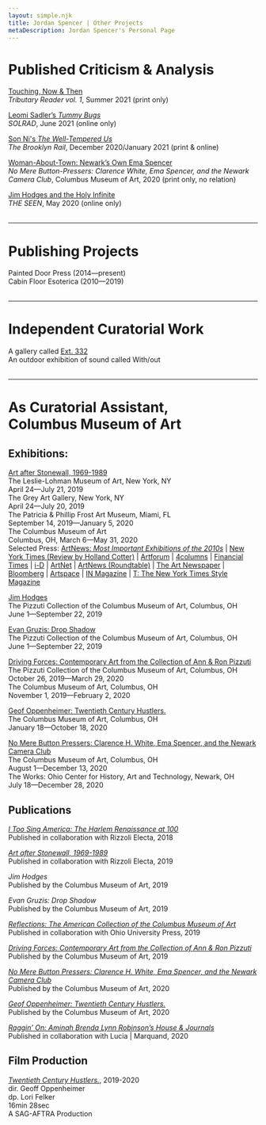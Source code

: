 ```yaml
---
layout: simple.njk
title: Jordan Spencer | Other Projects
metaDescription: Jordan Spencer's Personal Page
---
```


<div class="half">

# Published Criticism & Analysis

<a href="https://tributaryreader.bigcartel.com/product/tributary-reader-volume-1"><span class="semibold">Touching, Now & Then</span></a><br>
<i>Tributary Reader vol. 1</i>, Summer 2021 (print only)

<a href="https://solrad.co/im-very-inspired-by-the-bland-ambiance-of-generic-surrealism-leomi-sadlers-tummy-bugs"><span class="semibold">Leomi Sadler’s <i>Tummy Bugs</i></span></a><br>
<i>SOLRAD</i>, June 2021 (online only)

<a href="https://brooklynrail.org/2020/12/art_books/Son-Nis-The-Well-Tempered-Us"><span class="semibold">Son Ni's <i>The Well-Tempered Us</i></span></a><br>
<i>The Brooklyn Rail</i>, December 2020/January 2021 (print & online)

<a href="https://attheworks.org/wp-content/uploads/2020/08/CW_CMA-brochure_FINAL_reduced.pdf"><span class="semibold">Woman-About-Town: Newark’s Own Ema Spencer</span><br></a>
<i>No Mere Button-Pressers: Clarence White, Ema Spencer, and the Newark Camera Club</i>, Columbus Museum of Art, 2020 (print only, no relation)

<a href="https://theseenjournal.org/jim-hodges-and-the-holy-infinite/"><span class="semibold">Jim Hodges and the Holy Infinite</span></a><br>
<i>THE SEEN</i>, May 2020 (online only)
<br><br>

--- 

# Publishing Projects
Painted Door Press (2014&mdash;present)<br>
Cabin Floor Esoterica (2010&mdash;2019)
<br><br>

--- 

# Independent Curatorial Work
A gallery called <a href="/pages/other/ext332/">Ext. 332</a><br>
An outdoor exhibition of sound called With/out
<br><br>

--- 

# As Curatorial Assistant,<br>Columbus Museum of Art

## Exhibitions:

<a href="https://www.columbusmuseum.org/stonewall/"><span class="semibold">Art after Stonewall, 1969-1989</span></a><br>
The Leslie-Lohman Museum of Art, New York, NY<br>April 24&mdash;July 21, 2019<br>
The Grey Art Gallery, New York, NY<br>April 24&mdash;July 20, 2019<br>
The Patricia & Phillip Frost Art Museum, Miami, FL<br>September 14, 2019&mdash;January 5, 2020<br>
The Columbus Museum of Art<br>Columbus, OH, March 6&mdash;May 31, 2020<br>
Selected Press: <a href="https://www.artnews.com/art-news/news/most-important-exhibitions-2010s-1202672433/2/">ArtNews: <i>Most Important Exhibitions of the 2010s</i></a> |
<a href="https://www.nytimes.com/2019/05/30/arts/design/stonewall-exhibitions-review.html">New York Times (Review by Holland Cotter)</a> |
<a href="https://www.artforum.com/events/art-after-stonewall-243245/">Artforum</a> | <a href="https://4columns.org/fateman-johanna/art-after-stonewall">4columns</a> | <a href="https://www.ft.com/content/a4a69c98-6d9f-11e9-9ff9-8c855179f1c4">Financial Times</a> | <a href="https://i-d.co/article/art-after-stonewall-examines-a-crucial-moment-in-lgbtq-history/">i-D</a> | <a href="https://news.artnet.com/art-world/stonewall-50th-anniversary-shows-1574986">ArtNet</a> |
<a href="https://www.artnews.com/art-news/artists/stonewall-at-50-a-roundtable-with-vaginal-davis-michela-griffo-and-jonathan-weinberg-12161/">ArtNews (Roundtable)</a> | <a href="https://www.theartnewspaper.com/2019/05/02/out-and-proud-stonewall-at-50">The Art Newspaper</a> | <a href="https://www.bloomberg.com/news/photo-essays/2019-04-19/how-gay-liberation-changed-the-art-world">Bloomberg</a> |
<a href="https://www.artspace.com/magazine/interviews_features/qa/none-of-us-are-free-unless-were-all-free-the-curators-of-art-after-stonewall-1969-1989-in-56152">Artspace</a> | <a href="https://inmagazine.ca/2020/07/art-after-stonewall/">IN Magazine</a> | <a href="https://www.nytimes.com/2019/06/27/t-magazine/stonewall-artists.html">T: The New York Times Style Magazine</a>

<a href="https://www.columbusmuseum.org/jim-hodges/"><span class="semibold">Jim Hodges</span></a><br>
The Pizzuti Collection of the Columbus Museum of Art, Columbus, OH<br>
June 1&mdash;September 22, 2019

<a href="https://www.columbusmuseum.org/evan-gruzis-drop-shadow/"><span class="semibold">Evan Gruzis: Drop Shadow</span></a><br>
The Pizzuti Collection of the Columbus Museum of Art, Columbus, OH<br>
June 1&mdash;September 22, 2019

<a href="https://www.columbusmuseum.org/driving-forces-contemporary-art-from-the-collection-of-ann-and-ron-pizzuti/"><span class="semibold">Driving Forces: Contemporary Art from the Collection of Ann & Ron Pizzuti</span></a><br>
The Pizzuti Collection of the Columbus Museum of Art, Columbus, OH<br>
October 26, 2019&mdash;March 29, 2020<br>
The Columbus Museum of Art, Columbus, OH<br>
November 1, 2019&mdash;February 2, 2020

<a href="https://www.columbusmuseum.org/twentieth-century-hustlers/"><span class="semibold">Geof Oppenheimer: Twentieth Century Hustlers.</span></a><br>
The Columbus Museum of Art, Columbus, OH<br>
January 18&mdash;October 18, 2020

<a href="https://www.columbusmuseum.org/no-mere-button-pressers-clarence-h-white-ema-spencer-and-the-newark-camera-club/"><span class="semibold">No Mere Button Pressers: Clarence H. White, Ema Spencer, and the Newark Camera Club</span></a><br>
The Columbus Museum of Art, Columbus, OH<br>
August 1&mdash;December 13, 2020<br>
The Works: Ohio Center for History, Art and Technology, Newark, OH<br>
July 18&mdash;December 28, 2020

## Publications
<a href="https://bookshop.org/p/books/i-too-sing-america-the-harlem-renaissance-at-100-wil-haygood/12302525"><span class="semibold"><i>I Too Sing America: The Harlem Renaissance at 100</i></span></a><br>
Published in collaboration with Rizzoli Electa, 2018

<a href="https://bookshop.org/p/books/art-after-stonewall-1969-1989-jonathan-weinberg/12304054?ean=9780847864065"><span class="semibold"><i>Art after Stonewall, 1969-1989</i></span></a><br>
Published in collaboration with Rizzoli Electa, 2019

<span class="semibold"><i>Jim Hodges</i></span><br>
Published by the Columbus Museum of Art, 2019

<span class="semibold"><i>Evan Gruzis: Drop Shadow</i></span><br>
Published by the Columbus Museum of Art, 2019

<a href="https://bookshop.org/p/books/reflections-the-american-collection-of-the-columbus-museum-of-art-m-melissa-wolfe/10807000?ean=9780821423509"><span class="semibold"><i>Reflections: The American Collection of the Columbus Museum of Art</i></span></a><br>
Published in collaboration with Ohio University Press, 2019

<a href="https://museumstore.columbusmuseum.org/products/driving-forces-catalog/"><span class="semibold"><i>Driving Forces: Contemporary Art from the Collection of Ann & Ron Pizzuti</i></span></a><br>
Published by the Columbus Museum of Art, 2019

<a href="https://attheworks.org/wp-content/uploads/2020/08/CW_CMA-brochure_FINAL_reduced.pdf"><span class="semibold"><i>No Mere Button Pressers: Clarence H. White, Ema Spencer, and the Newark Camera Club</i></span></a><br>
Published by the Columbus Museum of Art, 2020

<a href="https://bookshop.org/p/books/geof-oppenheimer-twentieth-century-hustlers-geof-oppenheimer/14668571?ean=9780578608495"><span class="semibold"><i>Geof Oppenheimer: Twentieth Century Hustlers.</i></span></a><br>
Published by the Columbus Museum of Art, 2020

<a href="https://museumstore.columbusmuseum.org/products/raggin-on-the-art-of-aminah-brenda-lynn-robinsons-house-and-journals/"><span class="semibold"><i>Raggin’ On: Aminah Brenda Lynn Robinson’s House & Journals</i></span></a><br>
Published in collaboration with Lucia | Marquand, 2020

## Film Production

<a href="http://inthisdayandage.net/twentiethcenturyhustlers.html"><span class="semibold"><i>Twentieth Century Hustlers.</i></span></a>, 2019-2020<br>
dir. Geoff Oppenheimer<br>
dp. Lori Felker<br>
16min 28sec<br>
A SAG-AFTRA Production

</div>